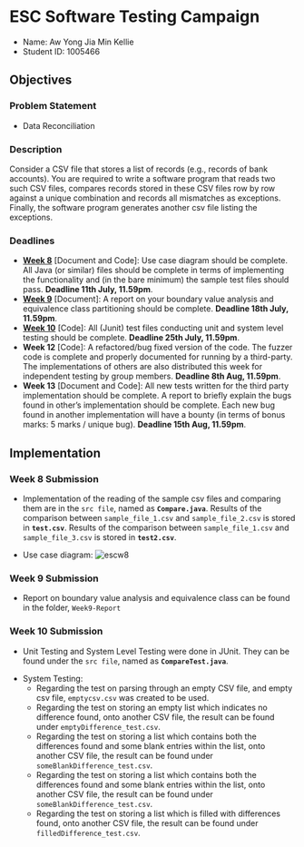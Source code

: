 # ESC Software Testing Campaign

* Name: Aw Yong Jia Min Kellie
* Student ID: 1005466

## Objectives

### Problem Statement
* Data Reconciliation

### Description

Consider a CSV file that stores a list of records (e.g., records of bank accounts).
You are required to write a software program that reads two such CSV files, compares records
stored in these CSV files row by row against a unique combination and records all mismatches
as exceptions. Finally, the software program generates another csv file listing the exceptions.

### Deadlines

* [**Week 8**](#Week-8-Submission) [Document and Code]: Use case diagram should be complete. All Java (or
similar) files should be complete in terms of implementing the functionality and (in the
bare minimum) the sample test files should pass. **Deadline 11th July, 11.59pm**.
* [**Week 9**](#Week-9-Submission) [Document]: A report on your boundary value analysis and equivalence class
partitioning should be complete. **Deadline 18th July, 11.59pm**.
* [**Week 10**](#Week-10-Submission) [Code]: All (Junit) test files conducting unit and system level testing should be
complete. **Deadline 25th July, 11.59pm**.
* **Week 12** [Code]: A refactored/bug fixed version of the code. The fuzzer code is
complete and properly documented for running by a third-party. The implementations of
others are also distributed this week for independent testing by group members.
**Deadline 8th Aug, 11.59pm**.
* **Week 13** [Document and Code]: All new tests written for the third party implementation
should be complete. A report to briefly explain the bugs found in other’s implementation
should be complete. Each new bug found in another implementation will have a bounty
(in terms of bonus marks: 5 marks / unique bug). **Deadline 15th Aug, 11.59pm**.

## Implementation

### Week 8 Submission
* Implementation of the reading of the sample csv files and comparing them are in the `src file`, named as **`Compare.java`**.
Results of the comparison between `sample_file_1.csv` and `sample_file_2.csv` is stored in **`test.csv`**.
Results of the comparison between `sample_file_1.csv` and `sample_file_3.csv` is stored in **`test2.csv`**.

* Use case diagram:
![escw8](https://user-images.githubusercontent.com/98271835/178138229-08e7f983-a688-4c08-85d0-afaa1f6bcc83.jpg)

### Week 9 Submission
* Report on boundary value analysis and equivalence class can be found in the folder, `Week9-Report`

### Week 10 Submission
* Unit Testing and System Level Testing were done in JUnit. They can be found under the `src file`, named as **`CompareTest.java`**.
- System Testing:
  - Regarding the test on parsing through an empty CSV file, and empty csv file, `emptycsv.csv` was created to be used.
  - Regarding the test on storing an empty list which indicates no difference found, onto another CSV file, the result can be found under        `emptyDifference_test.csv`.
  - Regarding the test on storing a list which contains both the differences found and some blank entries within the list, onto another CSV file, the result can be found under `someBlankDifference_test.csv`.
  - Regarding the test on storing a list which contains both the differences found and some blank entries within the list, onto another CSV file, the result can be found under `someBlankDifference_test.csv`.
  - Regarding the test on storing a list which is filled with differences found, onto another CSV file, the result can be found under `filledDifference_test.csv`.
